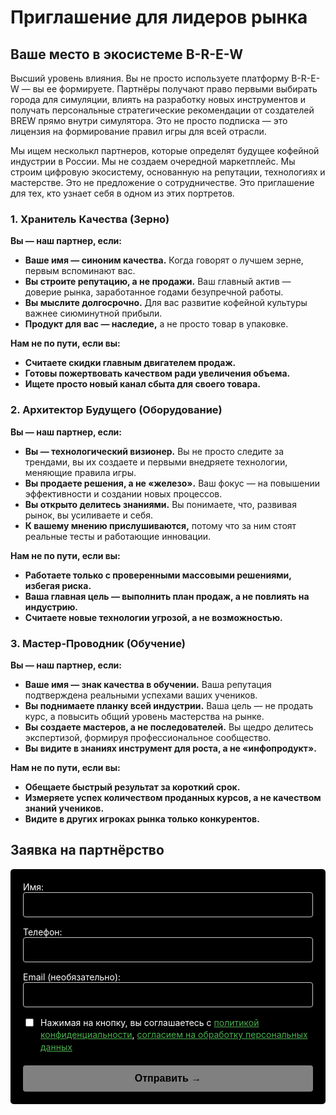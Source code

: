 # Приглашение для лидеров рынка

## Ваше место в экосистеме B-R-E-W

Высший уровень влияния. Вы не просто используете платформу B-R-E-W — вы ее формируете. 
Партнёры получают право первыми выбирать города для симуляции, влиять на разработку новых инструментов и получать персональные стратегические рекомендации от создателей BREW прямо внутри симулятора. Это не просто подписка — это лицензия на формирование правил игры для всей отрасли.

Мы ищем несколькл партнеров, которые определят будущее кофейной индустрии в России. Мы не создаем очередной маркетплейс. Мы строим цифровую экосистему, основанную на репутации, технологиях и мастерстве.
Это не предложение о сотрудничестве. Это приглашение для тех, кто узнает себя в одном из этих портретов.

### 1. Хранитель Качества (Зерно)

**Вы — наш партнер, если:**

* **Ваше имя — синоним качества.** Когда говорят о лучшем зерне, первым вспоминают вас.
* **Вы строите репутацию, а не продажи.** Ваш главный актив — доверие рынка, заработанное годами безупречной работы.
* **Вы мыслите долгосрочно.** Для вас развитие кофейной культуры важнее сиюминутной прибыли.
* **Продукт для вас — наследие,** а не просто товар в упаковке.

**Нам не по пути, если вы:**

* **Считаете скидки главным двигателем продаж.**
* **Готовы пожертвовать качеством ради увеличения объема.**
* **Ищете просто новый канал сбыта для своего товара.**

### 2. Архитектор Будущего (Оборудование)

**Вы — наш партнер, если:**

* **Вы — технологический визионер.** Вы не просто следите за трендами, вы их создаете и первыми внедряете технологии, меняющие правила игры.
* **Вы продаете решения, а не «железо».** Ваш фокус — на повышении эффективности и создании новых процессов.
* **Вы открыто делитесь знаниями.** Вы понимаете, что, развивая рынок, вы усиливаете и себя.
* **К вашему мнению прислушиваются,** потому что за ним стоят реальные тесты и работающие инновации.

**Нам не по пути, если вы:**

* **Работаете только с проверенными массовыми решениями, избегая риска.**
* **Ваша главная цель — выполнить план продаж, а не повлиять на индустрию.**
* **Считаете новые технологии угрозой, а не возможностью.**

### 3. Мастер-Проводник (Обучение)

**Вы — наш партнер, если:**

* **Ваше имя — знак качества в обучении.** Ваша репутация подтверждена реальными успехами ваших учеников.
* **Вы поднимаете планку всей индустрии.** Ваша цель — не продать курс, а повысить общий уровень мастерства на рынке.
* **Вы создаете мастеров, а не последователей.** Вы щедро делитесь экспертизой, формируя профессиональное сообщество.
* **Вы видите в знаниях инструмент для роста, а не «инфопродукт».**

**Нам не по пути, если вы:**

* **Обещаете быстрый результат за короткий срок.**
* **Измеряете успех количеством проданных курсов, а не качеством знаний учеников.**
* **Видите в других игроках рынка только конкурентов.**

## Заявка на партнёрство

<form id="myForm" class="custom-form">
  <div class="form-group">
    <label for="name">Имя:</label>
    <input type="text" id="name" name="name" class="form-input" required>
  </div>
  
  <div class="form-group">
    <label for="phone">Телефон:</label>
    <input type="tel" id="phone" name="phone" class="form-input" required>
  </div>
  
  <div class="form-group">
    <label for="email">Email (необязательно):</label>
    <input type="email" id="email" name="email" class="form-input">
  </div>
  
  <div class="form-group checkbox-group">
    <input type="checkbox" id="consent" name="consent" required>
    <label for="consent">
      Нажимая на кнопку, вы соглашаетесь с 
      <a href="/terms/policy" target="_blank" class="policy-link">политикой конфиденциальности</a>, 
      <a href="/terms/privacy" target="_blank" class="policy-link">согласием на обработку персональных данных</a>
    </label>
  </div>
  
  <button type="submit" class="submit-btn" disabled>
    Отправить →
  </button>
</form>

<div id="successMessage" class="success-message" style="display: none;">
  Успешно. Анна отправит приглашение в Телеграм.
</div>

<style>
.custom-form {
  max-width: 500px;
  margin: 0;
  padding: 20px;
  background-color: #000000;
  border-radius: 5px;
  color: #ffffff;
}

.form-group {
  margin-bottom: 15px;
}

.form-input {
  width: 100%;
  padding: 10px;
  box-sizing: border-box;
  border: 1px solid #cccccc;
  border-radius: 4px;
  font-size: 16px;
  background-color: #000000;
  color: #ffffff;
  resize: vertical; 
}

.checkbox-group {
  display: flex;
  align-items: flex-start;
  gap: 8px;
  margin-bottom: 20px;
}

.checkbox-group input {
  margin-top: 3px;
  width: auto;
}

.checkbox-group label {
  font-size: 14px;
  line-height: 1.4;
}

.policy-link {
  color: #4CAF50;
  text-decoration: underline;
}

.submit-btn {
  background-color: #ffffff;
  color: #000000;
  padding: 12px 20px;
  border: none;
  border-radius: 4px;
  cursor: pointer;
  font-size: 16px;
  width: 100%;
  font-weight: bold;
  transition: opacity 0.3s;
}

.submit-btn:hover {
  opacity: 0.9;
}

.submit-btn:disabled {
  opacity: 0.5;
  cursor: not-allowed;
}

.success-message {
  margin-top: 15px;
  color: white;
  font-weight: normal;
  font-size: 16px;
  display: flex;
  align-items: center;
  gap: 8px;
}

.success-message::before {
  content: "✓";
  color: white;
  font-size: 18px;
}
</style>

<script>
export default {
  mounted() {
    this.initForm();
  },
  methods: {
    initForm() {
      if (typeof document === 'undefined') return;
      
      const form = document.getElementById('myForm');
      if (!form) return;
      
      const successMessage = document.getElementById('successMessage');
      const submitBtn = form.querySelector('.submit-btn');
      const requiredInputs = Array.from(form.querySelectorAll('[required]'));
      const emailInput = document.getElementById('email');
      const checkbox = document.getElementById('consent');
      
      const checkFormValidity = () => {
        const nameValid = document.getElementById('name').value.trim() !== '';
        const phoneValid = document.getElementById('phone').value.trim() !== '';
        const consentValid = checkbox.checked;
        
        submitBtn.disabled = !(nameValid && phoneValid && consentValid);
      };
      
      requiredInputs.forEach(input => {
        input.addEventListener('input', checkFormValidity);
      });
      emailInput.addEventListener('input', checkFormValidity); 
      checkbox.addEventListener('change', checkFormValidity);
      
      form.addEventListener('submit', (e) => {
        e.preventDefault();
        
        if (submitBtn.disabled) return;
        
        const formData = {
          name: form.name.value,
          phone: form.phone.value,
          email: form.email.value,
          consent: checkbox.checked ? 'Да' : 'Нет',
          // Ваша новая тема, но с обычным дефисом
          _subject: 'Подключение - Бесплатно'
        };
        
        form.reset();
        successMessage.style.display = 'flex';
        submitBtn.disabled = true;
        
        fetch('https://formspree.io/f/mdkzjopz', {
          method: 'POST',
          headers: {
            'Accept': 'application/json',
            'Content-Type': 'application/json'
          },
          body: JSON.stringify(formData)
        })
        .then(response => {
          if (!response.ok) throw new Error('Ошибка сервера');
        })
        .catch(error => {
          console.error('Error:', error);
          const mailtoSubject = 'Рынок кофеен Новосибирска';
          const mailtoBody = `Имя: ${formData.name}%0AТелефон: ${formData.phone}%0AEmail: ${formData.email}`;
          window.location.href = `mailto:theorchestramanco@gmail.com?subject=${mailtoSubject}&body=${mailtoBody}`;
        })
        .finally(() => {
          setTimeout(() => {
            successMessage.style.display = 'none';
            checkFormValidity();
          }, 15000);
        });
      });
      
      checkFormValidity();
    }
  }
}
</script>

